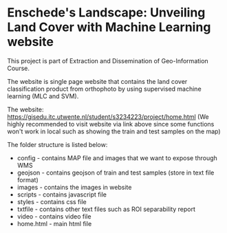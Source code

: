 # Enschede's Landscape: Unveiling Land Cover with Machine Learning website
This project is part of Extraction and Dissemination of Geo-Information Course.

The website is single page website that contains the land cover classification product from orthophoto by using supervised machine learning (MLC and SVM).

The website: https://gisedu.itc.utwente.nl/student/s3234223/project/home.html
(We highly recommended to visit website via link above since some functions won't work in local such as showing the train and test samples on the map)

The folder structure is listed below:
- config - contains MAP file and images that we want to expose through WMS
- geojson - contains geojson of train and test samples (store in text file format)
- images - contains the images in website
- scripts - contains javascript file
- styles - contains css file
- txtfile - contains other text files such as ROI separability report
- video - contains video file
- home.html - main html file
